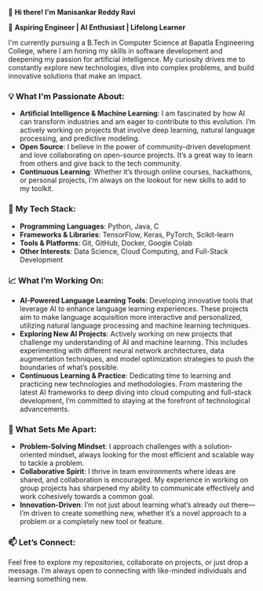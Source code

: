 👋 **Hi there! I'm Manisankar Reddy Ravi** 

🚀 **Aspiring Engineer | AI Enthusiast | Lifelong Learner**

I'm currently pursuing a B.Tech in Computer Science at Bapatla Engineering College, where I am honing my skills in software development and deepening my passion for artificial intelligence. My curiosity drives me to constantly explore new technologies, dive into complex problems, and build innovative solutions that make an impact.

### 💡 **What I'm Passionate About:**
- **Artificial Intelligence & Machine Learning**: I am fascinated by how AI can transform industries and am eager to contribute to this evolution. I’m actively working on projects that involve deep learning, natural language processing, and predictive modeling.
- **Open Source**: I believe in the power of community-driven development and love collaborating on open-source projects. It’s a great way to learn from others and give back to the tech community.
- **Continuous Learning**: Whether it’s through online courses, hackathons, or personal projects, I’m always on the lookout for new skills to add to my toolkit.

### 🔧 **My Tech Stack:**
- **Programming Languages**: Python, Java, C
- **Frameworks & Libraries**: TensorFlow, Keras, PyTorch, Scikit-learn
- **Tools & Platforms**: Git, GitHub, Docker, Google Colab
- **Other Interests**: Data Science, Cloud Computing, and Full-Stack Development

### 📈 **What I’m Working On:**
- **AI-Powered Language Learning Tools**: Developing innovative tools that leverage AI to enhance language learning experiences. These projects aim to make language acquisition more interactive and personalized, utilizing natural language processing and machine learning techniques.
- **Exploring New AI Projects**: Actively working on new projects that challenge my understanding of AI and machine learning. This includes experimenting with different neural network architectures, data augmentation techniques, and model optimization strategies to push the boundaries of what’s possible.
- **Continuous Learning & Practice**: Dedicating time to learning and practicing new technologies and methodologies. From mastering the latest AI frameworks to deep diving into cloud computing and full-stack development, I’m committed to staying at the forefront of technological advancements.

### 🌟 **What Sets Me Apart:**
- **Problem-Solving Mindset**: I approach challenges with a solution-oriented mindset, always looking for the most efficient and scalable way to tackle a problem.
- **Collaborative Spirit**: I thrive in team environments where ideas are shared, and collaboration is encouraged. My experience in working on group projects has sharpened my ability to communicate effectively and work cohesively towards a common goal.
- **Innovation-Driven**: I’m not just about learning what’s already out there—I’m driven to create something new, whether it’s a novel approach to a problem or a completely new tool or feature.

### 📫 **Let’s Connect:**
Feel free to explore my repositories, collaborate on projects, or just drop a message. I’m always open to connecting with like-minded individuals and learning something new.
